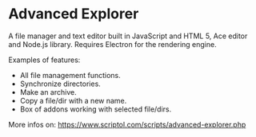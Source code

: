 # Advanced Explorer

A file manager and text editor built in JavaScript and HTML 5, Ace editor and Node.js library.
Requires Electron for the rendering engine.

Examples of features:
- All file management functions.
- Synchronize directories.
- Make an archive.
- Copy a file/dir with a new name.
- Box of addons working with selected file/dirs.

More infos on: https://www.scriptol.com/scripts/advanced-explorer.php
